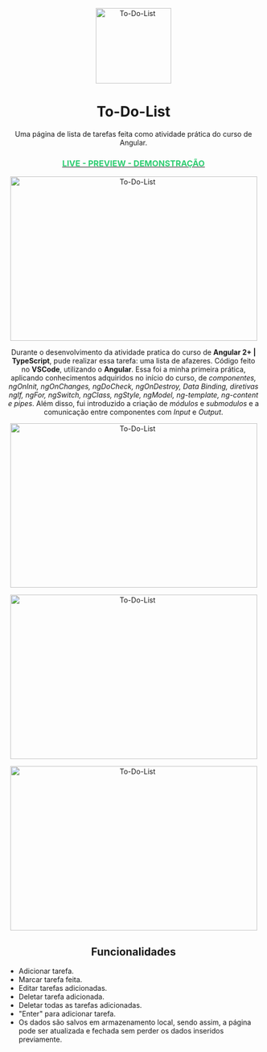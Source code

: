 <p align="center"><img src="https://user-images.githubusercontent.com/120461225/217238461-2bdbc081-7f49-4fb9-9d1a-0ce316b66101.png" alt="To-Do-List" height="150" width="150"></p>
<h1 align="center">To-Do-List</h1>
<p align="center">Uma página de lista de tarefas feita como atividade prática do curso de Angular.</p>
<h3 align="center"><u><a href="https://fern4nde5.github.io/ToDoList/"><span style="color:#2ecc71">LIVE - PREVIEW - DEMONSTRA&Ccedil;&Atilde;O</span></a></u></h3>

<p align="center"><img src="https://user-images.githubusercontent.com/120461225/217240032-b4781d0f-951e-4edb-b495-884cb7036097.png" alt="To-Do-List" height="327" width="491"></p>

<p style="text-align:center">Durante o desenvolvimento da atividade pratica do curso de <strong>Angular 2+ | TypeScript</strong>, pude realizar essa tarefa: uma lista de afazeres. C&oacute;digo feito no <strong>VSCode</strong>, utilizando o <strong>Angular</strong>. Essa foi a minha primeira pr&aacute;tica, aplicando conhecimentos adquiridos no in&iacute;cio do curso, de <em>componentes, ngOnInit, ngOnChanges, ngDoCheck, ngOnDestroy, Data Binding, diretivas ngIf, ngFor, ngSwitch, ngClass, ngStyle, ngModel, ng-template, ng-content e pipes</em>. Al&eacute;m disso, fui introduzido a cria&ccedil;&atilde;o de <em>m&oacute;dulos</em> e <em>submodulos&nbsp;</em>e a comunica&ccedil;&atilde;o entre componentes com <em>Input </em>e <em>Output</em>.</p>

<p align="center"><img src="https://user-images.githubusercontent.com/120461225/217246723-001dbb1c-1243-4944-9a1b-397842d86ce4.png" alt="To-Do-List" height="327" width="491"></p>
<p align="center"><img src="https://user-images.githubusercontent.com/120461225/217246755-7bbb533f-bc5c-4a48-92b5-9ae507cc03ef.png" alt="To-Do-List" height="327" width="491"></p>
<p align="center"><img src="https://user-images.githubusercontent.com/120461225/217246741-cf52700e-dc6b-42f7-a344-dabfee9e6bcb.png" alt="To-Do-List" height="327" width="491"></p>



<h2 align="center">Funcionalidades</h2>

- Adicionar tarefa.
- Marcar tarefa feita.
- Editar tarefas adicionadas.
- Deletar tarefa adicionada.
- Deletar todas as tarefas adicionadas.
- "Enter" para adicionar tarefa.
- Os dados são salvos em armazenamento local, sendo assim, a página pode ser atualizada e fechada sem perder os dados inseridos previamente.
